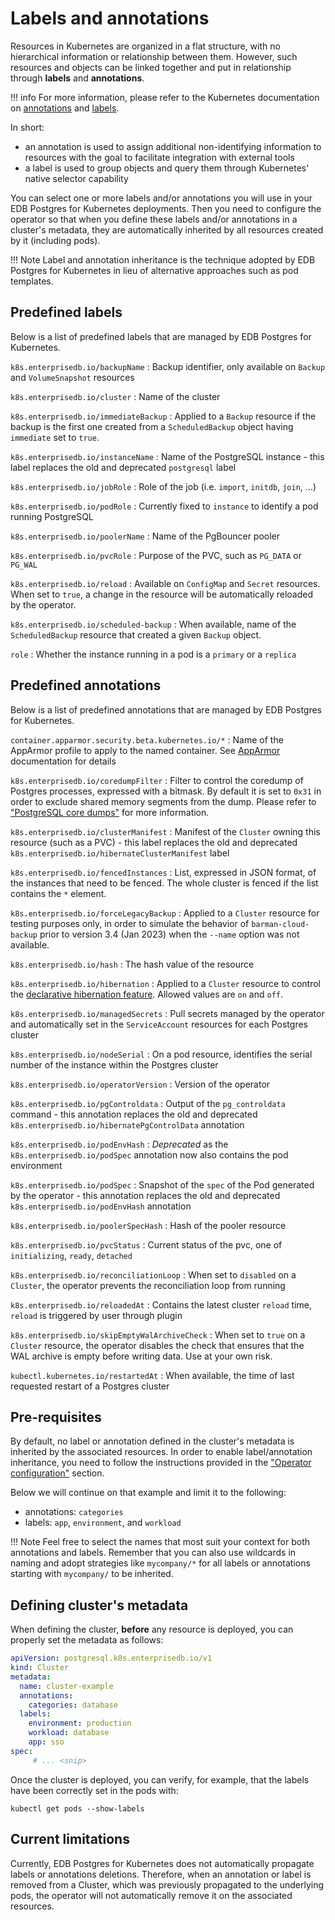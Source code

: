 # Labels and annotations

Resources in Kubernetes are organized in a flat structure, with no hierarchical
information or relationship between them. However, such resources and objects
can be linked together and put in relationship through **labels** and
**annotations**.

!!! info
    For more information, please refer to the Kubernetes documentation on
    [annotations](https://kubernetes.io/docs/concepts/overview/working-with-objects/annotations/) and
    [labels](https://kubernetes.io/docs/concepts/overview/working-with-objects/labels/).

In short:

- an annotation is used to assign additional non-identifying information to
  resources with the goal to facilitate integration with external tools
- a label is used to group objects and query them through Kubernetes' native
  selector capability

You can select one or more labels and/or annotations you will use
in your EDB Postgres for Kubernetes deployments. Then you need to configure the operator
so that when you define these labels and/or annotations in a cluster's metadata,
they are automatically inherited by all resources created by it (including pods).

!!! Note
    Label and annotation inheritance is the technique adopted by EDB Postgres for Kubernetes
    in lieu of alternative approaches such as pod templates.

## Predefined labels

Below is a list of predefined labels that are managed by EDB Postgres for Kubernetes.

`k8s.enterprisedb.io/backupName`
:   Backup identifier, only available on `Backup` and `VolumeSnapshot`
    resources

`k8s.enterprisedb.io/cluster`
:   Name of the cluster

`k8s.enterprisedb.io/immediateBackup`
:   Applied to a `Backup` resource if the backup is the first one created from
    a `ScheduledBackup` object having `immediate` set to `true`.

`k8s.enterprisedb.io/instanceName`
:   Name of the PostgreSQL instance - this label replaces the old and
    deprecated `postgresql` label

`k8s.enterprisedb.io/jobRole`
:   Role of the job (i.e. `import`, `initdb`, `join`, ...)

`k8s.enterprisedb.io/podRole`
:   Currently fixed to `instance` to identify a pod running PostgreSQL

`k8s.enterprisedb.io/poolerName`
:   Name of the PgBouncer pooler

`k8s.enterprisedb.io/pvcRole`
:   Purpose of the PVC, such as `PG_DATA` or `PG_WAL`

`k8s.enterprisedb.io/reload`
:   Available on `ConfigMap` and `Secret` resources. When set to `true`,
    a change in the resource will be automatically reloaded by the operator.

`k8s.enterprisedb.io/scheduled-backup`
:   When available, name of the `ScheduledBackup` resource that created a given
    `Backup` object.

`role`
:   Whether the instance running in a pod is a `primary` or a `replica`

## Predefined annotations

Below is a list of predefined annotations that are managed by EDB Postgres for Kubernetes.

`container.apparmor.security.beta.kubernetes.io/*`
:   Name of the AppArmor profile to apply to the named container.
    See [AppArmor](security.md#restricting-pod-access-using-apparmor)
    documentation for details

`k8s.enterprisedb.io/coredumpFilter`
:   Filter to control the coredump of Postgres processes, expressed with a
    bitmask. By default it is set to `0x31` in order to exclude shared memory
    segments from the dump. Please refer to ["PostgreSQL core dumps"](troubleshooting.md#postgresql-core-dumps)
    for more information.

`k8s.enterprisedb.io/clusterManifest`
:   Manifest of the `Cluster` owning this resource (such as a PVC) - this label
    replaces the old and deprecated `k8s.enterprisedb.io/hibernateClusterManifest` label

`k8s.enterprisedb.io/fencedInstances`
:   List, expressed in JSON format, of the instances that need to be fenced.
    The whole cluster is fenced if the list contains the `*` element.

`k8s.enterprisedb.io/forceLegacyBackup`
:   Applied to a `Cluster` resource for testing purposes only, in order to
    simulate the behavior of `barman-cloud-backup` prior to version 3.4 (Jan 2023)
    when the `--name` option was not available.

`k8s.enterprisedb.io/hash`
:   The hash value of the resource

`k8s.enterprisedb.io/hibernation`
:   Applied to a `Cluster` resource to control the [declarative hibernation feature](declarative_hibernation.md).
    Allowed values are `on` and `off`.

`k8s.enterprisedb.io/managedSecrets`
:   Pull secrets managed by the operator and automatically set in the
    `ServiceAccount` resources for each Postgres cluster

`k8s.enterprisedb.io/nodeSerial`
:   On a pod resource, identifies the serial number of the instance within the
    Postgres cluster

`k8s.enterprisedb.io/operatorVersion`
:   Version of the operator

`k8s.enterprisedb.io/pgControldata`
:   Output of the `pg_controldata` command - this annotation replaces the old and
    deprecated `k8s.enterprisedb.io/hibernatePgControlData` annotation

`k8s.enterprisedb.io/podEnvHash`
:   *Deprecated* as the `k8s.enterprisedb.io/podSpec` annotation now also contains the pod environment

`k8s.enterprisedb.io/podSpec`
:   Snapshot of the `spec` of the Pod generated by the operator - this annotation replaces
    the old and deprecated `k8s.enterprisedb.io/podEnvHash` annotation

`k8s.enterprisedb.io/poolerSpecHash`
:   Hash of the pooler resource

`k8s.enterprisedb.io/pvcStatus`
:   Current status of the pvc, one of `initializing`, `ready`, `detached`

`k8s.enterprisedb.io/reconciliationLoop`
:   When set to `disabled` on a `Cluster`, the operator prevents the
    reconciliation loop from running

`k8s.enterprisedb.io/reloadedAt`
:   Contains the latest cluster `reload` time, `reload` is triggered by user through plugin

`k8s.enterprisedb.io/skipEmptyWalArchiveCheck`
:   When set to `true` on a `Cluster` resource, the operator disables the check
    that ensures that the WAL archive is empty before writing data. Use at your own
    risk.

`kubectl.kubernetes.io/restartedAt`
:  When available, the time of last requested restart of a Postgres cluster

## Pre-requisites

By default, no label or annotation defined in the cluster's metadata is
inherited by the associated resources.
In order to enable label/annotation inheritance, you need to follow the
instructions provided in the ["Operator configuration"](operator_conf.md) section.

Below we will continue on that example and limit it to the following:

- annotations: `categories`
- labels: `app`, `environment`, and `workload`

!!! Note
    Feel free to select the names that most suit your context for both
    annotations and labels. Remember that you can also use wildcards
    in naming and adopt strategies like `mycompany/*` for all labels
    or annotations starting with `mycompany/` to be inherited.

## Defining cluster's metadata

When defining the cluster, **before** any resource is deployed, you can
properly set the metadata as follows:

```yaml
apiVersion: postgresql.k8s.enterprisedb.io/v1
kind: Cluster
metadata:
  name: cluster-example
  annotations:
    categories: database
  labels:
    environment: production
    workload: database
    app: sso
spec:
     # ... <snip>
```

Once the cluster is deployed, you can verify, for example, that the labels
have been correctly set in the pods with:

```shell
kubectl get pods --show-labels
```

## Current limitations

Currently, EDB Postgres for Kubernetes does not automatically propagate labels or
annotations deletions. Therefore, when an annotation or label is removed from
a Cluster, which was previously propagated to the underlying pods, the operator
will not automatically remove it on the associated resources.

